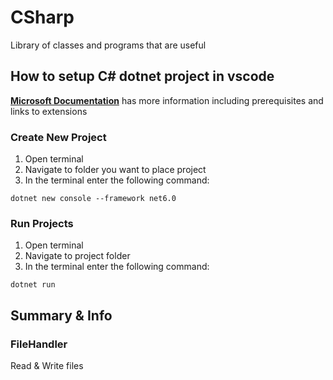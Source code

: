 # CSharp

Library of classes and programs that are useful

## How to setup C# dotnet project in vscode

**[Microsoft Documentation]()** has more information including prerequisites and links to extensions

### Create New Project

1. Open terminal
2. Navigate to folder you want to place project
3. In the terminal enter the following command:

```.NET CLI
dotnet new console --framework net6.0
```

### Run Projects

1. Open terminal
2. Navigate to project folder
3. In the terminal enter the following command:

```.NET CLI
dotnet run
```

## Summary & Info

### FileHandler

Read & Write files

